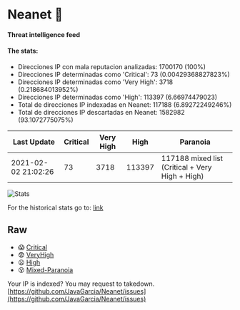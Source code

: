 # Neanet :hocho:
#### Threat intelligence feed
#### The stats:

- Direcciones IP con mala reputacion analizadas: 1700170 (100%)
- Direcciones IP determinadas como 'Critical':  73 (0.00429368827823%)
- Direcciones IP determinadas como 'Very High':  3718 (0.218684013952%)
- Direcciones IP determinadas como 'High':  113397 (6.66974479023)
- Total de direcciones IP indexadas en Neanet:  117188 (6.89272249246%)
- Total de direcciones IP descartadas en Neanet:  1582982 (93.1072775075%)

| Last Update | Critical | Very High | High | Paranoia |
| --- | --- | --- | --- | --- |
| 2021-02-02 21:02:26 | 73 | 3718 | 113397 | 117188 mixed list (Critical + Very High + High)|

![Stats](https://docs.google.com/spreadsheets/d/e/2PACX-1vSnaNMIXVabIpDJjufMlzH7poXnshF3mgd8Is1g9ytUEzVsP5my4Trn8f-xkoLLQ38xpL3HtmUexLo6/pubchart?oid=501124687&format=image)

For the historical stats go to: [link](/stats.csv)
## Raw
- :scream: [Critical](https://raw.githubusercontent.com/JavaGarcia/Neanet/master/blacklists/neanet_critical.txt)
- :fearful: [VeryHigh](https://raw.githubusercontent.com/JavaGarcia/Neanet/master/blacklists/neanet_veryHigh.txtt)
- :frowning: [High](https://raw.githubusercontent.com/JavaGarcia/Neanet/master/blacklists/neanet_high.txt)
- :dizzy_face: [Mixed-Paranoia](https://raw.githubusercontent.com/JavaGarcia/Neanet/master/blacklists/neanet_all.txt)


Your IP is indexed? You may request to takedown. [https://github.com/JavaGarcia/Neanet/issues](https://github.com/JavaGarcia/Neanet/issues)











































































































































































































































































































































































































































































































































































































































































































































































































































































































































































































































































































































































































































































































































































































































































































































































































































































































































































































































































































































































































































































































































































































































































































































































































































































































































































































































































































































































































































































































































































































































































































































































































































































































































































































































































































































































































































































































































































































































































































































































































































































